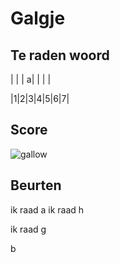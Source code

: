 # Galgje

## Te raden woord

| | | a| | | |

|1|2|3|4|5|6|7|

## Score
![gallow](./images/3.png)

## Beurten
ik raad a
ik raad h

ik raad g

b
